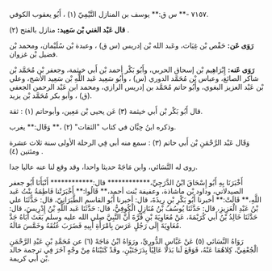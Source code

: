 ٧١٥٧ -** س ق:** يوسف بن المنازل التَّيْمِيّ (١) ، أَبُو يعقوب الكوفي.

**قال عَبْد الغني بْن سَعِيد:** منازل بالفتح (٢) .

**رَوَى عَن:** حَفْص بْن غِيَاث، وعَبد الله بْن إدريس (س ق) ، وعبدة بْن سُلَيْمان، ومحمد بْن فضيل بْن غزوان.

**رَوَى عَنه:** إِبْرَاهِيم بْن إسحاق الحربي، وأَبُو بَكْر أحمد بْن أَبي خيثمة، وجعفر بْن مُحَمَّد بْن شاكر الصائغ، وعباس بْن مُحَمَّد الدوري (س) ، وأَبُو سَعِيد عَبد اللَّهِ بْن سَعِيد الأشج، وعلي بْن عَبْد العزيز البغوي، وأَبُو حاتم مُحَمَّد بن إدريس الرازي، ومحمد ابن عَبْد الرحمن الجعفي (ق) ، وأبو بكر مُحَمَّد بْن يزيد.

قال أَبُو بَكْر بْن أَبي خيثمة (٣) عَن يحيى بْن مَعِين، وأبوحاتم (١) : ثقة.

وذكره ابنُ حِبَّان في كتاب "الثقات" (٢) ،** وَقَال:** يغرب.

وَقَال عَبْد الرَّحْمَنِ بْن أَبي حاتم (٣) : سمع منه أبي فِي الرحلة الأولى سنة ثلاث عشرة ومئتين (٤) .

روى له النَّسَائي، وابن مَاجَهْ حديثا واحدا، وقد وقع لنا عنه عاليا جدا.

أَخْبَرَنَا بِهِ أَبُو إِسْحَاقَ ابْنُ الدَّرَجِيِّ،************ قال:************ أَنْبَأَنَا أَبُو جعفر الصيدلاني، وداود بْن ماشاذة، وعفيفة بْنت أحمد،** قَالُوا:** أَخْبَرَتْنا فَاطِمَةُ بِنْتُ عَبد اللَّهِ،** قَالَتْ:** أخبرنا أَبُو بَكْرِ بْنِ رِيذَةَ، قال: أخبرنا أَبُو القاسم الطَّبَرَانِيّ، قال: حَدَّثَنَا علي بْنُ عَبْدِ الْعَزِيزِ، قال: حَدَّثَنَا يُوسُفُ بْنُ مُنَازِلٍ الْكُوفِيُّ، قال: حَدَّثَنَا عَبد اللَّهِ بْنُ إِدْرِيسَ، قال: حَدَّثَنَا خَالِدُ بْنُ أَبي كُرَيْمَةَ، عَنْ مُعَاوِيَةَ بْنِ قُرَّةَ أَنَّ النَّبِيَّ صلى الله عليه وسلم بَعَثَ أَبَاهُ جَدَّ مُعَاوِيَةَ إِلَى رَجُلٍ عَرَسَ بِامْرَأَةِ أَبِيهِ فَضَرَبَ عُنُقَهُ وخَمَّسَ مَالَهُ.

رَوَاهُ النَّسَائي (٥) عَنْ عَبَّاسٍ الدُّورِيِّ، ورَوَاهُ ابْنُ مَاجَهْ (٦) عن مُحَمَّدِ بْنِ عَبْدِ الرَّحْمَنِ الْجُعْفِيِّ، كِلاهُمَا عَنْهُ، فَوَقَعَ لَنا بَدَلا عَالِيًا بِدَرَجَتَيْنِ، وقَدْ كَتَبْنَاهُ مِنْ وجْهٍ آخَرَ فِي ترجمة خالد بْن أَبي كريمة.